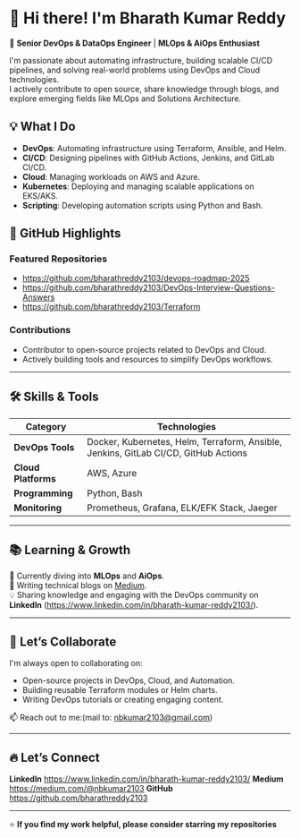 # 👋 Hi there! I'm Bharath Kumar Reddy  

🚀 **Senior DevOps & DataOps Engineer** | **MLOps & AiOps Enthusiast**

I'm passionate about automating infrastructure, building scalable CI/CD pipelines, and solving real-world problems using DevOps and Cloud technologies.  
I actively contribute to open source, share knowledge through blogs, and explore emerging fields like MLOps and Solutions Architecture.  

## 💡 **What I Do**  
- **DevOps**: Automating infrastructure using Terraform, Ansible, and Helm.  
- **CI/CD**: Designing pipelines with GitHub Actions, Jenkins, and GitLab CI/CD.  
- **Cloud**: Managing workloads on AWS and Azure.  
- **Kubernetes**: Deploying and managing scalable applications on EKS/AKS.  
- **Scripting**: Developing automation scripts using Python and Bash.

## 🌟 **GitHub Highlights**  
### **Featured Repositories**  
- https://github.com/bharathreddy2103/devops-roadmap-2025
- https://github.com/bharathreddy2103/DevOps-Interview-Questions-Answers
- https://github.com/bharathreddy2103/Terraform 

### **Contributions**  
- Contributor to open-source projects related to DevOps and Cloud.  
- Actively building tools and resources to simplify DevOps workflows.  

---

## 🛠️ **Skills & Tools**  
| **Category**       | **Technologies**                                                                 |
|--------------------|---------------------------------------------------------------------------------|
| **DevOps Tools**   | Docker, Kubernetes, Helm, Terraform, Ansible, Jenkins, GitLab CI/CD, GitHub Actions           |
| **Cloud Platforms**| AWS, Azure                                                                     |
| **Programming**    | Python, Bash                                                                   |
| **Monitoring**     | Prometheus, Grafana, ELK/EFK Stack, Jaeger                                                 |

---

## 📚 **Learning & Growth**  
🌱 Currently diving into **MLOps** and **AiOps**.  
📖 Writing technical blogs on [Medium](https://medium.com/@nbkumar2103).  
💡 Sharing knowledge and engaging with the DevOps community on **LinkedIn** (https://www.linkedin.com/in/bharath-kumar-reddy2103/).  

---

## 🤝 **Let’s Collaborate**  
I'm always open to collaborating on:  
- Open-source projects in DevOps, Cloud, and Automation.  
- Building reusable Terraform modules or Helm charts.  
- Writing DevOps tutorials or creating engaging content.  

📫 Reach out to me:(mail to: nbkumar2103@gmail.com)  

---

## 🔥 **Let’s Connect**  
**LinkedIn** https://www.linkedin.com/in/bharath-kumar-reddy2103/
**Medium**  https://medium.com/@nbkumar2103
**GitHub** https://github.com/bharathreddy2103

---

⭐ **If you find my work helpful, please consider starring my repositories**
